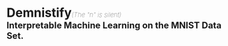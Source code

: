 # Demnistify<span style="font-size:15px;font-weight:100;">*(The "n" is silent)* </span> <br> <span style="font-size:20px;">Interpretable Machine Learning on the MNIST Data Set.</span>

